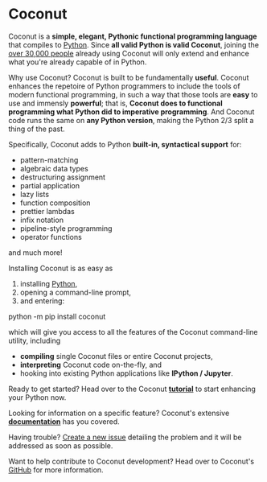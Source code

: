 # Coconut

Coconut is a **simple, elegant, Pythonic functional programming language** that compiles to [Python](https://www.python.org/). Since **all valid Python is valid Coconut**, joining the [over 30,000 people](http://pypi-ranking.info/module/coconut) already using Coconut will only extend and enhance what you're already capable of in Python.

Why use Coconut? Coconut is built to be fundamentally **useful**. Coconut enhances the repetoire of Python programmers to include the tools of modern functional programming, in such a way that those tools are **easy** to use and immensly **powerful**; that is, **Coconut does to functional programming what Python did to imperative programming**. And Coconut code runs the same on **any Python version**, making the Python 2/3 split a thing of the past.

Specifically, Coconut adds to Python **built-in, syntactical support** for:
- pattern-matching
- algebraic data types
- destructuring assignment
- partial application
- lazy lists
- function composition
- prettier lambdas
- infix notation
- pipeline-style programming
- operator functions

and much more!

Installing Coconut is as easy as

1. installing [Python](https://www.python.org/downloads/),
2. opening a command-line prompt,
3. and entering:

<div class="code-block">python -m pip install coconut</div>

which will give you access to all the features of the Coconut command-line utility, including
- **compiling** single Coconut files or entire Coconut projects,
- **interpreting** Coconut code on-the-fly, and
- hooking into existing Python applications like **IPython / Jupyter**.

Ready to get started? Head over to the Coconut **[tutorial](http://coconut.readthedocs.org/en/master/HELP.html)** to start enhancing your Python now.

Looking for information on a specific feature? Coconut's extensive **[documentation](http://coconut.readthedocs.org/en/master/DOCS.html)** has you covered.

Having trouble? [Create a new issue](https://github.com/evhub/coconut/issues/new) detailing the problem and it will be addressed as soon as possible.

Want to help contribute to Coconut development? Head over to Coconut's [GitHub](https://github.com/evhub/coconut) for more information.


